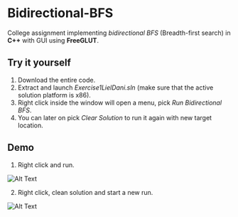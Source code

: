 # Bidirectional-BFS
College assignment implementing *bidirectional BFS* (Breadth-first search) in **C++**  with GUI using **FreeGLUT**.


## Try it yourself

 1. Download the entire code.
 2. Extract and launch *Exercise1LielDani.sln* (make sure that the active solution platform is x86).
 3. Right click inside the window will open a menu, pick *Run Bidirectional BFS*.
 4. You can later on pick *Clear Solution* to run it again with new target location.


## Demo
  1) Right click and run.
 
 ![Alt Text](https://i.imgur.com/LEfZPBE.gif)
 
       
  2) Right click, clean solution and start a new run.
 
 ![Alt Text](https://i.imgur.com/FxzAdPj.gif) 
